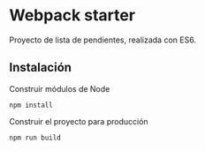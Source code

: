 # Webpack starter

Proyecto de lista de pendientes, realizada con ES6.
## Instalación

Construir módulos de Node 

```
npm install
```

Construir el proyecto para producción

```
npm run build
```
